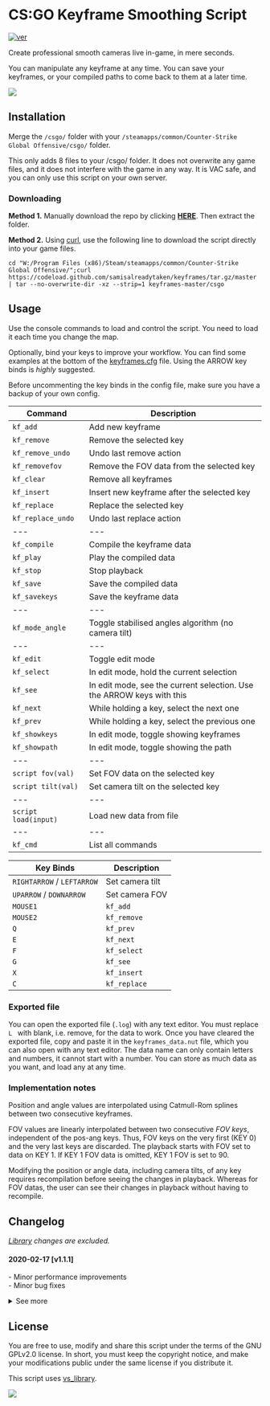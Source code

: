 # CS:GO Keyframe Smoothing Script
[![ver][]](https://github.com/samisalreadytaken/keyframes)

Create professional smooth cameras live in-game, in mere seconds.

You can manipulate any keyframe at any time. You can save your keyframes, or your compiled paths to come back to them at a later time.

[ver]: https://img.shields.io/badge/keyframes-v1.1.1-informational
[![](https://img.shields.io/badge/Video_demonstration-red?logo=youtube)](https://www.youtube.com/watch?v=pc1wvx5LUog)

## Installation
Merge the `/csgo/` folder with your `/steamapps/common/Counter-Strike Global Offensive/csgo/` folder.

This only adds 8 files to your /csgo/ folder. It does not overwrite any game files, and it does not interfere with the game in any way. It is VAC safe, and you can only use this script on your own server.

### Downloading
**Method 1.** Manually download the repo by clicking [**HERE**](https://github.com/samisalreadytaken/keyframes/archive/master.zip). Then extract the folder.

**Method 2.** Using [curl](https://github.com/curl/curl), use the following line to download the script directly into your game files.
```
cd "W:/Program Files (x86)/Steam/steamapps/common/Counter-Strike Global Offensive/";curl https://codeload.github.com/samisalreadytaken/keyframes/tar.gz/master | tar --no-overwrite-dir -xz --strip=1 keyframes-master/csgo
```

## Usage
Use the console commands to load and control the script. You need to load it each time you change the map.

Optionally, bind your keys to improve your workflow. You can find some examples at the bottom of the [keyframes.cfg](csgo/cfg/keyframes.cfg) file. Using the ARROW key binds is _highly_ suggested.

Before uncommenting the key binds in the config file, make sure you have a backup of your own config.

Command                | Description
---------------------- | -------------------
`kf_add`               | Add new keyframe
`kf_remove`            | Remove the selected key
`kf_remove_undo`       | Undo last remove action
`kf_removefov`         | Remove the FOV data from the selected key
`kf_clear`             | Remove all keyframes
`kf_insert`            | Insert new keyframe after the selected key
`kf_replace`           | Replace the selected key
`kf_replace_undo`      | Undo last replace action
---                    | ---
`kf_compile`           | Compile the keyframe data
`kf_play`              | Play the compiled data
`kf_stop`              | Stop playback
`kf_save`              | Save the compiled data
`kf_savekeys`          | Save the keyframe data
---                    | ---
`kf_mode_angle`        | Toggle stabilised angles algorithm (no camera tilt)
---                    | ---
`kf_edit`              | Toggle edit mode
`kf_select`            | In edit mode, hold the current selection
`kf_see`               | In edit mode, see the current selection. Use the ARROW keys with this
`kf_next`              | While holding a key, select the next one
`kf_prev`              | While holding a key, select the previous one
`kf_showkeys`          | In edit mode, toggle showing keyframes
`kf_showpath`          | In edit mode, toggle showing the path
---                    | ---
`script fov(val)`      | Set FOV data on the selected key
`script tilt(val)`     | Set camera tilt on the selected key
---                    | ---
`script load(input)`   | Load new data from file
---                    | ---
`kf_cmd`               | List all commands

Key Binds                 | Description
------------------------- | -------------------
`RIGHTARROW` / `LEFTARROW`| Set camera tilt
`UPARROW` / `DOWNARROW`   | Set camera FOV
`MOUSE1`                  | `kf_add`
`MOUSE2`                  | `kf_remove`
`Q`                       | `kf_prev`
`E`                       | `kf_next`
`F`                       | `kf_select`
`G`                       | `kf_see`
`X`                       | `kf_insert`
`C`                       | `kf_replace`

### Exported file
You can open the exported file (`.log`) with any text editor. You must replace `L ` with blank, i.e. remove, for the data to work. Once you have cleared the exported file, copy and paste it in the `keyframes_data.nut` file, which you can also open with any text editor. The data name can only contain letters and numbers, it cannot start with a number. You can store as much data as you want, and load any at any time.

### Implementation notes
Position and angle values are interpolated using Catmull-Rom splines between two consecutive keyframes.

FOV values are linearly interpolated between two consecutive _FOV keys_, independent of the pos-ang keys. Thus, FOV keys on the very first (KEY 0) and the very last keys are discarded. The playback starts with FOV set to data on KEY 1. If KEY 1 FOV data is omitted, KEY 1 FOV is set to 90.

Modifying the position or angle data, including camera tilts, of any key requires recompilation before seeing the changes in playback. Whereas for FOV datas, the user can see their changes in playback without having to recompile.

## Changelog
_[Library][vs_library] changes are excluded._

#### 2020-02-17 [v1.1.1]
\- Minor performance improvements  
\- Minor bug fixes

<details><summary>See more</summary>

#### 2020-02-16 [v1.1.0]
\- Added back an old FOV system that lerps between 2 keyframe FOV values  
\- Changed 'roll' to 'tilt'  
\- Decreased edit mode response time  
\- Minor improvements

#### 2020-02-15 [v1.0.1]
\- Fixed an old bug that wouldn't compile the last key  
\- Minor corrections and fixes

#### 2020-02-14 [v1.0.0]
\- Initial release

</details>

## License
You are free to use, modify and share this script under the terms of the GNU GPLv2.0 license. In short, you must keep the copyright notice, and make your modifications public under the same license if you distribute it.

This script uses [vs_library][].

[![](http://hits.dwyl.com/samisalreadytaken/keyframes.svg)](http://hits.dwyl.com/samisalreadytaken/keyframes)

[vs_library]: https://github.com/samisalreadytaken/vs_library
